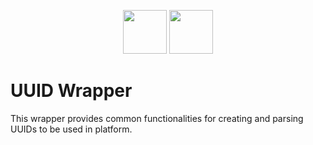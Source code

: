 <p align="center">
<img height=70px src="docs/images/logo.png">
<img height=70px src="docs/images/Go-Logo_Blue.png">
</p>

# UUID Wrapper

This wrapper provides common functionalities for creating and parsing UUIDs to be used in platform. 